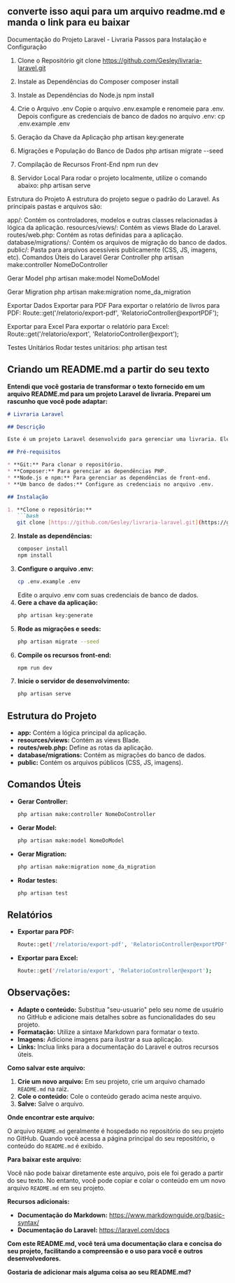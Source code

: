 ## converte isso aqui para um arquivo readme.md e manda o link para eu baixar

Documentação do Projeto Laravel - Livraria
Passos para Instalação e Configuração
1. Clone o Repositório
git clone https://github.com/Gesley/livraria-laravel.git

2. Instale as Dependências do Composer
composer install

3. Instale as Dependências do Node.js
npm install

4. Crie o Arquivo .env
Copie o arquivo .env.example e renomeie para .env. Depois configure as credenciais de banco de dados no arquivo .env:
cp .env.example .env

5. Geração da Chave da Aplicação
php artisan key:generate

6. Migrações e População do Banco de Dados
php artisan migrate --seed

7. Compilação de Recursos Front-End
npm run dev

8. Servidor Local
Para rodar o projeto localmente, utilize o comando abaixo:
php artisan serve

Estrutura do Projeto
A estrutura do projeto segue o padrão do Laravel. As principais pastas e arquivos são:

app/: Contém os controladores, modelos e outras classes relacionadas à lógica da aplicação.
resources/views/: Contém as views Blade do Laravel.
routes/web.php: Contém as rotas definidas para a aplicação.
database/migrations/: Contém os arquivos de migração do banco de dados.
public/: Pasta para arquivos acessíveis publicamente (CSS, JS, imagens, etc).
Comandos Úteis do Laravel
Gerar Controller
php artisan make:controller NomeDoController

Gerar Model
php artisan make:model NomeDoModel

Gerar Migration
php artisan make:migration nome_da_migration

Exportar Dados
Exportar para PDF
Para exportar o relatório de livros para PDF:
Route::get('/relatorio/export-pdf', 'RelatorioController@exportPDF');

Exportar para Excel
Para exportar o relatório para Excel:
Route::get('/relatorio/export', 'RelatorioController@export');

Testes Unitários
Rodar testes unitários:
php artisan test
 

## Criando um README.md a partir do seu texto

**Entendi que você gostaria de transformar o texto fornecido em um arquivo README.md para um projeto Laravel de livraria. Preparei um rascunho que você pode adaptar:**

```markdown
# Livraria Laravel

## Descrição

Este é um projeto Laravel desenvolvido para gerenciar uma livraria. Ele oferece funcionalidades como cadastro de livros, autores, usuários, além de permitir a geração de relatórios em PDF e Excel.

## Pré-requisitos

* **Git:** Para clonar o repositório.
* **Composer:** Para gerenciar as dependências PHP.
* **Node.js e npm:** Para gerenciar as dependências de front-end.
* **Um banco de dados:** Configure as credenciais no arquivo .env.

## Instalação

1. **Clone o repositório:**
   ```bash
   git clone [https://github.com/Gesley/livraria-laravel.git](https://github.com/Gesley/livraria-laravel.git)
   ```
2. **Instale as dependências:**
   ```bash
   composer install
   npm install
   ```
3. **Configure o arquivo .env:**
   ```bash
   cp .env.example .env
   ```
   Edite o arquivo .env com suas credenciais de banco de dados.
4. **Gere a chave da aplicação:**
   ```bash
   php artisan key:generate
   ```
5. **Rode as migrações e seeds:**
   ```bash
   php artisan migrate --seed
   ```
6. **Compile os recursos front-end:**
   ```bash
   npm run dev
   ```
7. **Inicie o servidor de desenvolvimento:**
   ```bash
   php artisan serve
   ```

## Estrutura do Projeto

* **app:** Contém a lógica principal da aplicação.
* **resources/views:** Contém as views Blade.
* **routes/web.php:** Define as rotas da aplicação.
* **database/migrations:** Contém as migrações do banco de dados.
* **public:** Contém os arquivos públicos (CSS, JS, imagens).

## Comandos Úteis

* **Gerar Controller:**
  ```bash
  php artisan make:controller NomeDoController
  ```
* **Gerar Model:**
  ```bash
  php artisan make:model NomeDoModel
  ```
* **Gerar Migration:**
  ```bash
  php artisan make:migration nome_da_migration
  ```
* **Rodar testes:**
  ```bash
  php artisan test
  ```

## Relatórios

* **Exportar para PDF:**
  ```bash
  Route::get('/relatorio/export-pdf', 'RelatorioController@exportPDF');
  ```
* **Exportar para Excel:**
  ```bash
  Route::get('/relatorio/export', 'RelatorioController@export');
  ```

## **Observações:**

* **Adapte o conteúdo:** Substitua "seu-usuario" pelo seu nome de usuário no GitHub e adicione mais detalhes sobre as funcionalidades do seu projeto.
* **Formatação:** Utilize a sintaxe Markdown para formatar o texto.
* **Imagens:** Adicione imagens para ilustrar a sua aplicação.
* **Links:** Inclua links para a documentação do Laravel e outros recursos úteis.

**Como salvar este arquivo:**

1. **Crie um novo arquivo:** Em seu projeto, crie um arquivo chamado `README.md` na raiz.
2. **Cole o conteúdo:** Cole o conteúdo gerado acima neste arquivo.
3. **Salve:** Salve o arquivo.

**Onde encontrar este arquivo:**

O arquivo `README.md` geralmente é hospedado no repositório do seu projeto no GitHub. Quando você acessa a página principal do seu repositório, o conteúdo do `README.md` é exibido.

**Para baixar este arquivo:**

Você não pode baixar diretamente este arquivo, pois ele foi gerado a partir do seu texto. No entanto, você pode copiar e colar o conteúdo em um novo arquivo `README.md` em seu projeto.

**Recursos adicionais:**

* **Documentação do Markdown:** https://www.markdownguide.org/basic-syntax/
* **Documentação do Laravel:** https://laravel.com/docs

**Com este README.md, você terá uma documentação clara e concisa do seu projeto, facilitando a compreensão e o uso para você e outros desenvolvedores.**

**Gostaria de adicionar mais alguma coisa ao seu README.md?**
